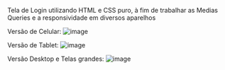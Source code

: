 Tela de Login utilizando HTML e CSS puro, à fim de trabalhar as Medias Queries e a responsividade em diversos aparelhos

Versão de Celular:
![image](https://github.com/user-attachments/assets/608e857a-238c-4413-9e00-8ae2655edafc)

Versão de Tablet:
![image](https://github.com/user-attachments/assets/2965433b-8f9f-4745-bf29-a0b598db3508)

Versão Desktop e Telas grandes: 
![image](https://github.com/user-attachments/assets/f7d336cb-8659-4968-ac83-31b46bbfe097)
